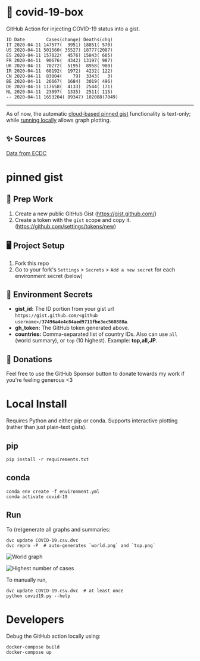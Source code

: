 # 🏥 covid-19-box

GitHub Action for injecting COVID-19 status into a gist.

```
ID Date        Cases(change) Deaths(chg)
IT 2020-04-11 147577(  3951) 18851( 570)
US 2020-04-11 501560( 35527) 18777(2087)
ES 2020-04-11 157022(  4576) 15843( 605)
FR 2020-04-11  90676(  4342) 13197( 987)
UK 2020-04-11  70272(  5195)  8958( 980)
IR 2020-04-11  68192(  1972)  4232( 122)
CN 2020-04-11  83004(    79)  3343(   3)
BE 2020-04-11  26667(  1684)  3019( 496)
DE 2020-04-11 117658(  4133)  2544( 171)
NL 2020-04-11  23097(  1335)  2511( 115)
-- 2020-04-11 1653204( 89347) 102088(7049)
```

---

As of now, the automatic [cloud-based pinned gist](#pinned-gist) functionality is text-only;
while [running locally](#local-install) allows graph plotting.

## ✨ Sources

[Data from ECDC](https://www.ecdc.europa.eu/en/publications-data/download-todays-data-geographic-distribution-covid-19-cases-worldwide)

# pinned gist

## 🎒 Prep Work
1. Create a new public GitHub Gist (https://gist.github.com/)
1. Create a token with the `gist` scope and copy it. (https://github.com/settings/tokens/new)

## 🖥 Project Setup
1. Fork this repo
1. Go to your fork's `Settings` > `Secrets` > `Add a new secret` for each environment secret (below)

## 🤫 Environment Secrets
- **gist_id:** The ID portion from your gist url `https://gist.github.com/<github username>/`**`37496a4e4c84aed9711fbe3ec560888a`**.
- **gh_token:** The GitHub token generated above.
- **countries:** Comma-separated list of country IDs. Also can use `all` (world summary), or `top` (10 highest). Example: **top,all,JP**.

## 💸 Donations

Feel free to use the GitHub Sponsor button to donate towards my work if you're feeling generous <3

# Local Install

Requires Python and either pip or conda. Supports interactive plotting (rather than just plain-text gists).

## pip

```
pip install -r requirements.txt
```

## conda

```
conda env create -f environment.yml
conda activate covid-19
```

## Run

To (re)generate all graphs and summaries:

```
dvc update COVID-19.csv.dvc
dvc repro -P  # auto-generates `world.png` and `top.png`
```

![World graph](world.png)

![Highest number of cases](top.png)

To manually run,

```
dvc update COVID-19.csv.dvc  # at least once
python covid19.py --help
```

# Developers

Debug the GitHub action locally using:

```
docker-compose build
docker-compose up
```

